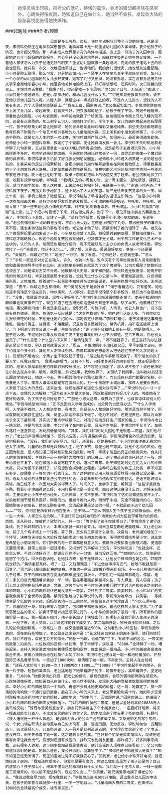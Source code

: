 > 她像灵魂出窍般，把老公的低吼，蔡倩的震惊，会场的骚动都排除在感官外。心跳快得像疾雨，她知道自己在做什么，她当然不疯狂，发现新大陆的隐秘喜悦膨胀得她快爆炸。

###起跑线
####作者/顾颖

						母爱是多么强烈、自私、狂热地占据我们整个心灵的感情。已是深夜，李悦玲仍然坐在电脑前冥思苦想。电脑屏幕上是一份重点幼儿园的入学申请，要介绍孩子的情况，也介绍父母的。那一条条成人世界里才有的条件与描述，岂止是一份孩子的入园申请，更是她这几年当妈妈的述职报告。老公早已没心没肺地熟睡，规律的呼吸声让她平静又疲倦。一个普通人家该怎么为孩子创造更好的明天？重点幼儿园就像一条起跑线，而她的孩子连站上去的机会也没有。她只有一次又一次地把她带过去，告诉他们，我的女儿很优秀，她也想从这里起跑。小小玲是那么聪明，那么可爱，但是她该如何让一个陌生人在寥寥几百字里就感同身受，如何让一个心仪的幼儿园向她的女儿张开双臂。她写了几行又删掉，她没有办法，实在没有办法用几行文字来全面地形容小小玲。她沮丧地关掉电脑爬上床。好好再想想吧，还有时间。次日清晨的饭桌上，李悦玲老话重提。“我想了想，你还是找一下小周吧。”老公叹了口气，无奈道：“都说了，小周只是个普通职员，还是小学那块的，和幼儿园没什么关系。”“可是毕竟是教育系统啊，说不定他认识幼儿园的人呢。人脉人脉，就是这样一点点搭过去的啊。不是六人法则么，想找的人不管有多远，六个人里就总能联系上。”“我先上班，回家再说。”老公拿起包出门。李悦玲默默在椅子上发了会儿呆，收起碗筷，趁着天气好，把衣服都晾晒了，给孩子做了午饭。等她午睡醒来，领着她去绘画班。小小玲爱画画，半年前她就报了个绘画班。这绘画班与市面上乌七八糟的班不同，还是有点资质的。加上谢宁认识人，给她打了折扣。半年下来，女儿的画积攒起来也有厚厚一打。孩子的想象力时常让她惊叹，她的世界是如此绚烂精彩又童稚纯真。前些天这绘画班联合教育机构下附属的一个啥艺术培训基地的办儿童绘画大赛。班上所有的小朋友都参赛了，小小玲也不例外。这是女儿人生的第一次比赛，李悦玲自然严阵以待，加倍用心，最近来得越发勤快。老师给小小玲一张图片临摹，教她打了个轮廓，便让她自由发挥一会儿。李悦玲不失时机地和老师聊了几句家常，又从包里拿出一支CHANEL的唇膏送给她，说是前阵子去香港玩带的。小小玲画得差不多时，老师坐过来给她改画，今天改的时间比往常长了一倍，改完后的画像一个魔幻新奇的异世界。李悦玲拿出手机拍了好几张发到朋友圈里。老师说小小玲进入初赛是一点问题也没有的。复赛采用的是公开投票机制，会把小朋友的画作编号后发布在网页和微信上，得票数最高的十个小朋友将进入决赛。让她留意最近的推送信息。决赛则由艺术培训基地的老师和一些美术专家进行评选。晚上老公准时下班，饭桌上李悦玲把早上的话题又接了起来。老公沉默地扒了口饭，咬肌有规律地咀嚼，半晌道：“我明天去约小周和方岩，这个周末要么一起吃顿饭，探探口风，就当老同学聚会。求人这种事，上来就开口总归不好，先联络一下吧。”“谢谢小玲爸爸。”李悦玲放下筷子，用指尖欢快地拍手，脸上现出了大大的笑容。周三是绘画复赛竞票的头一天。早上十点一到，手机上跳出了微信推送，李悦玲粘贴了早准备好的话语立即转出。“这是小小玲第一次参加绘画大赛，请各位亲朋好友帮忙转发投票。小小玲的编号是009，拜托啦，拜托啦，谢谢大家！”那一整天她也没心情做别的事，时不时地刷新看票数。开头闹猛，小小玲的票数“蹭蹭”往上涨，过了个把小时便慢了下来，好在领先得多。到了下午，眼见其他小朋友的票数也上来了，李悦玲心下着急，又转了一遍。“请各位帮帮忙，投09号小小玲小朋友的画，多谢多谢。”老公的微信却一点动静也没有，不由心头火起，在微信上叨叨了几句。意思是孩子的事你从来不管，连发条微信这样的事也不肯做。老公这才动了动，直接复制了她的话转了一条。她又在几个微信群组里定向发送了一轮，不少朋友称赞了几回，将投票转到朋友圈，票数继续攀升。李悦玲这才略略放心。照这个趋势复赛应该能通过，但决赛才是关键。谢宁的工作是文化艺术产业这块的，认识的人多，绘画班也是她介绍的，说不定能联系上主办方的负责人或老师评委。李悦玲打了一行“亲爱的，你认不认识……”，想了想，又删去。虽说是好朋友，寒暄一下还是要的。“亲爱的，你最近忙吗？”她换了一行字，按了发送。“忙倒还好，但遇到些事。”“怎么了？”手机一直显示对方正在输入，许久，收到一大段。说今天有个同事告诉她有人说亲眼看到她和直属男领导手拉手在逛街。还说她单身到现在就是为了这个男领导。公司大概除了她都听过这流言了，问是谁对方又不肯说。她既郁闷又无奈，兼不知所措。李悦玲也是很震惊，她离开职场的时候还年轻，本来就是底层小老百姓，没经历过什么办公室斗争，哪里知道这些。只觉得匪夷所思，义愤填膺。帮着谢宁一起骂那不知姓甚名谁的造谣者，于是再也想不出好办法。无奈试探道：“要不，你最近多去相相亲，找个男朋友是不是会好点？”谢宁看着这句，只有苦笑。她也知道李悦玲是个没主意的，物以类聚，人以群分。若是李悦玲是个有手段的，她们也不会是朋友了。“没事，我就跟你说说，现在心里好多了。”李悦玲倒后悔没跟她提正事了，本来不知道她的麻烦事也就直接开口了，现在知道了还去跟她讲这些难免有些不识趣。愁了半天，给蔡倩打了个电话。虽说蔡倩同她一样也是家庭主妇，全职妈妈，可脑子好，人精乖，老公人脉也广，说不定倒有意外收获。果然，蔡倩第一反应就是：“这事你找谢宁啊，她在这行认识人多。当初你给女儿报绘画班的时候，不也是让她介绍的么。那她肯定认识啊。”李悦玲暗忖，谢宁被造谣这事有些隐私，但她行得正，站得直，不用藏掖，况且也没关照她别说，蔡倩机灵，指不定还能帮上谢宁。当下把谢宁的事又说了一遍。蔡倩听完道：“谢宁倒不会和她上司有一腿，她是聪明人，不至于这么傻。不过她好几年没谈恋爱了吧？有些事我们外人也不会知道，空穴不来风，你也别太当真了。”“什么意思？什么空穴不来风？”蔡倩轻笑了一声。“听不懂就算了。反正最好的办法就是赶紧交个男友，别人自然就没话说了。”周五，李悦玲把小小玲托给父母，早早到餐厅占座。等了约摸半个多小时，其他三人才陆续到齐。李悦玲本来还想着怎么把话题往孩子的入学问题上引，没想到不用她说，小周才坐下就叹起了苦经。“最近碰到件事郁闷死我了。有个朋友的孩子要入学，托我开后门。 我哪来的后门，又拉不下脸，只好求关系好的同事帮忙，她正好是那个区的。结果人家厚着脸皮招呼都打到校长那里，好不容易全搞定了，那人说不去了！说还是决定让小孩去民办小学。哦哟，我真是……你说这事，我倒也算了，关键坑了我同事，这叫她以后还怎么跟这学校开口。她这一不去，等于把其他孩子的路也给绝了。而且现在开后门都要实名制，小孩要是入了学，推荐人谁谁谁都是写在资料上的，万一小孩跟不上或出事，推荐人是要负责的。人家担了这么大的责任，还来这出。我现在都不知道怎么面对我同事了……”李悦玲的心一寸一寸凉下去。自我代入地解释：“因为孩子入学是大事情，所以都是同时托好几个人的，可能她有了更好的选择，为了孩子也只好这样了。”“那是心思太活络，就算为了孩子，也该体谅体谅别人的难处。”李悦玲绝望地辩驳：“还不是因为入学难造成的，当父母的也是没办法。”“什么入学难啊，入学是不难的。人人都进学校，有书念，问题是人人都想进好学校，那资源当然不够了，所以就都削尖脑袋往里钻，唉，反正以后这种事我不做了，吃力不讨好，还要担责任。都以为自家孩子全天下最聪明，其实进了重点学校跟不上，对孩子反而是打击。”回家的路上，李悦玲与老公一路沉默。许是气氛太沉重，老公打开了车内的调频，音乐声才响起，李悦玲伸手又关了。车窗外路灯一盏盏掠过，发动机低低闷响。“其实，我们对口的幼儿园也不是很差……而且，我们也尽力了。”老公的声音稀拉地落下，没有人应答，只有道路的声音。李悦玲望着窗外流逝的街景，轻轻地摇摇头。“没有，我们还没有尽力。我们，还没有，给她最好的。”小小玲的画作毫无悬念地进入了决赛。儿童的比赛都是以鼓励为主，进了决赛，最差也是三等奖，就是个名次的区别。但正因为如此，是人都知道三等奖和安慰奖没区别，唯有一等奖才能显出真正的绘画实力。自从托人的事情黄掉后，李悦铃一心一意把精力放在女儿的比赛上。谢宁被造谣的事已经过了一阵，想来心境也平复了，她在微信上跟她寒暄了几句，道出了来意。谢宁知道她最近在忙活女儿的绘画大赛，只以为差不多就行了，却没想到会拼到如此程度。这种巧立名目的非正式比赛一年不知道有多少，即便拿了一等奖也不代表什么，为了这样的事动用人脉资源显然既不值得又没必要。再则，连幼儿级别的比赛都无法公平进行的话，与她素来的价值观实在相差甚远。但话不能说得太实诚，她已经不止一次因为太实诚得罪人了。时间久了，也学乖了些，婉转道：“这些评委我也不熟。我看小小玲画得这么好，不用打招呼也是一等奖啊。而且这种比赛没什么的，对将来有影响，主要就是让小孩子经历经历，见识世面，名次不重要。”李悦玲听了这句就知道指望不上了。以前她和谢宁是有多要好，同进同出。但如今她为人母，而谢宁未婚，完全不懂当妈的心，每次跟她聊孩子的成长，她总无聊到走神，交流起来更是淡淡的不屑。“不就是孩子进个幼儿园么……”“哎，你何苦把所有精力搭在里头，至于吗……”“怎么中国人生个孩子宝贝得像仙胎，老外一生一大堆，人家怎么活的啊……”字里行间已经将她归到广场舞的大妈为伍且带着隐约的俯视。而她，无从辩驳，像被抓了软肋的人，只一句：“等你有了孩子你就明白了。”李悦玲弃了谢宁这条线，托了妈妈群的几个人，本来大家就一直讨论育儿，向来互帮互助也更能理解。又让老公出动，拐了几个弯才搭上一个评委。算了算，至少有三票没什么悬念。决赛前，老师通知增加了一个环节，决赛当天评出名次后将当场拍卖这十位小朋友的画作，所得款项捐给希望小学。说此举是希望让小朋友明白，你们所做的每一件事都是有意义的。蔡倩听说要拍卖也很感兴趣，便道那天要是闲着，就带上辰辰一起过来看。又问谢宁的事解决了没有。李悦玲叹道：“也就这样，还能怎么样。不过心情好点了，她说反正也不少一分钱，就当没这回事。”“她倒也心大。我倒是给她想了个招儿，回头你告诉她，让她找方晓，他不是律师么，让他发个律师函去她公司，吓唬吓唬也好的。”蔡倩拿起茶杯，喝了一口，又轻飘飘道：“不过做这事得有底气，她敢不敢就是另一回事了。”周六是儿童绘画比赛的决赛。李悦玲一家三口穿戴齐整来到会场，不一会儿蔡倩也带着儿子过来。孩子的画作被放在烫金的画框里挂在展板上，评委们在一幅幅画前走近，停留，走开；家长的目光尾随着评委的一举一动，若在哪幅画前停留得久些，有人屏息，有人窃喜；孩子们无忧无虑地在会场中追逐，奔跑，欢笑与尖叫声不时刺破评委们的学术讨论声和家长之间的恭维和寒暄。小小玲的画作最终还是没拿到一等奖，只评到了二等奖。颁奖时刻，小小玲灿烂的笑容就像拥有了全世界的宝藏。蔡倩安慰地拍了拍李悦玲的肩，李悦玲对她牵出一抹笑容。一等奖得主是个低龄的小男孩，妈妈陪着他一同上前领奖。蔡倩俯身对李悦玲耳语：“可以心理平衡了，你看她这一身，加起来有六位数了，包和鞋子都是限量版，输给这样的人家太正常。”为了体现慈善公益的意义，拍卖环节是以抽签顺序进行的，小小玲的画抽到了最后一号。所有画作的起拍价是一百元。第一幅画开拍时，孩子家长加了十块钱出价，但哪有人会竞价别人家孩子的涂鸦，一圈下来，无人竞价，以110这样的数字成交了。第二幅画开始，家长直接加价500。之后几轮拍价连创新高，一浪高过一浪，成交金额竟逼近5000。之前看到小小玲压轴，李悦玲挺欣喜的，现在倒有些懊恼了。老公俯身过来轻声道：“花这钱买自家孩子的画不值得，他们闹他们的，我们不理会，就是主办方的噱头。”她抬一抬眼，低低“嗯”了下，有说不出的苦涩。一等奖是倒数第二拍卖的。六位数妈妈没有一丝犹豫，举了举牌子，淡淡道：“8800。”全场静了一秒，嘈杂起来。主持人笑容满面地控制着使场面重归安静，推出最后一幅拍品。小小玲的画被高高挂在展台中央。蔡倩心领神会地在起拍价上加了200，李悦玲老公便与她一唱一和地轮番加价，俨然国际艺术品春季专场。一直加了1800块时，蔡倩瞟了她一眼，不再出价。主持人在台前喊着：“还有人竞价吗？1800一次！1800两次！1800……”“10888！”李悦玲举起手中的牌子。会场一片宁静。短暂的凝滞后，老公猛地拉下她举着牌子的手，她推开老公，高举着牌子，坚定地重复。“10888。”她像灵魂出窍般，把老公的低吼，蔡倩的震惊，会场的骚动都排除在感官外。心跳快得像疾雨，她知道自己在做什么，她当然不疯狂，发现新大陆的隐秘喜悦膨胀得她快爆炸。幸好小小玲的画是最后一个拍的，再也不会有比她更高的价格，这一局，她赢定了。那一声落槌的清响像一个通行证的敲章，敲在了小小玲的未来上。老公黑着脸刷完卡时，她如年少恋爱时那般主动亲昵地吻了他的脸颊，甜蜜地说：“别生气了，回家跟你说。”回家的路上，她编辑了小小玲的画和现场的画面发到微信上。“我们的画作虽然二等奖，但是以全场最高价10888元人民币成交啦！”惊讶与赞美纷至沓来，朋友们恭喜她生了个小画家女儿，一定要好好培养，将来一幅画就能卖几百万。不太爱留言的谢宁也留了言。她才发现谢宁昨天更了条朋友圈，标题叫《被人造谣是一种什么体验》，是影响力很大的公众平台的转载文章。文章是知名的写手写的，说一个女白领在职场上被污蔑与自己的上司有一腿，谣言四起，无力反驳。李悦玲匆匆一览翻到底下，阅读量好几万，几百条评论，无一例外是批判造谣者的。李悦玲连忙给谢宁挂了个电话，还没开口，谢宁先恭喜了她一番，这才说到自己的事。“正好有个朋友是自由撰稿人，就说把这事写出来让我出出气。没想到还挺有效应的，我昨天发到朋友圈里，都炸锅了，好多同事来问我，还有很多人转发。这下同事都知道我是受害者，估计造谣的人现在也已经看到了，全公司都知道我影射的是谁。她背后造谣，我公开影射，就算扯平了。”“那你还是不知道那人是谁？”“知不知道已经无所谓了，反正知道她过得不好我就安心了。”回到家，老公给小小玲开好电视，就把她拉进了房间。“我知道你爱孩子，但爱也是要有度的，你这么做到底是为了孩子还是为了自己的虚荣心？孩子那么小，根本不懂自己的画和钱有什么关系。我们就一个正常人家，一钱一厘都是工资赚来的。你以前不是这样的，现在怎么会……”“你真傻，”她充满爱意地摸了摸老公的头，“我说过我会尽力的，现在我做到了。”李悦玲走进书房打开电脑，调出重点幼儿园的申请表，在孩子的荣誉与成就那一行里，一字一字地敲上。“儿童绘画大赛的二等奖，但画作以10888的全场最高价成交，被专家买走。”			  		